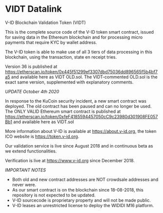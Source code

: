 # VIDT Datalink

V-ID Blockchain Validation Token (VIDT)

This is the complete source code of the V-ID token smart contract, issued for saving data in the Ethereum blockchain and for processing micro payments that require KYC by wallet address.

The V-ID token is able to make use of all 3 tiers of data processing in this blockchain, using the transaction, state en receipt tries.

Version 36 is published at https://etherscan.io/token/0x445f51299ef3307dbd75036dd896565f5b4bf7a5 and available here as VIDT OLD.sol. 
The VIDT-commented OLD.sol is the exact same version, supplemented with explanatory comments.

*UPDATE October 4th 2020*

In response to the KuCoin security incident, a new smart contract was deployed. The old contract has been paused and can no longer be used.
The ONLY VALID Ethereum smart contract is published at https://etherscan.io/token/0xfeF4185594457050cC9c23980d301908FE057Bb1 and available here as VIDT.sol

More information about V-ID is available at https://about.v-id.org, the token ICO website is https://token.v-id.org.

Our validation service is live since August 2018 and in continuous beta as we extend functionalities. 

Verification is live at https://www.v-id.org since December 2018.

*IMPORTANT NOTES*

- Both old and new contract addresses are NOT crowdsale addresses and never were.
- As our smart contract is on the blockchain since 18-08-2018, this repository is not expected to be updated.
- V-ID sourcecode is proprietary property and will not be made public. 
- V-ID leases an unrestricted license to deploy the WIDIDI M16 platform.
